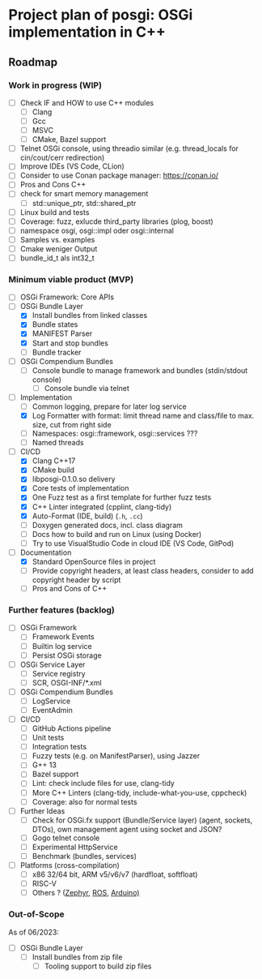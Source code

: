# Project plan of posgi: OSGi implementation in C++

## Roadmap

### Work in progress (WIP)

* [ ] Check IF and HOW to use C++ modules
  * [ ] Clang
  * [ ] Gcc
  * [ ] MSVC
  * [ ] CMake, Bazel support
* [ ] Telnet OSGi console, using threadio similar (e.g. thread_locals for cin/cout/cerr redirection)
* [ ] Improve IDEs (VS Code, CLion)
* [ ] Consider to use Conan package manager: <https://conan.io/>
* [ ] Pros and Cons C++
* [ ] check for smart memory management
  * [ ] std::unique_ptr, std::shared_ptr
* [ ] Linux build and tests
* [ ] Coverage: fuzz, exlucde third_party libraries (plog, boost)
* [ ] namespace osgi, osgi::impl oder osgi::internal
* [ ] Samples vs. examples
* [ ] Cmake weniger Output
* [ ] bundle_id_t als int32_t

### Minimum viable product (MVP)

* [ ] OSGi Framework: Core APIs
* [ ] OSGi Bundle Layer
  * [x] Install bundles from linked classes
  * [x] Bundle states
  * [x] MANIFEST Parser
  * [x] Start and stop bundles
  * [ ] Bundle tracker
* [ ] OSGi Compendium Bundles
  * [ ] Console bundle to manage framework and bundles (stdin/stdout console)
    * [ ] Console bundle via telnet
* [ ] Implementation
  * [ ] Common logging, prepare for later log service
  * [x] Log Formatter with format: limit thread name and class/file to max. size, cut from right side
  * [ ] Namespaces: osgi::framework, osgi::services ???
  * [ ] Named threads
* [ ] CI/CD
  * [x] Clang C++17
  * [x] CMake build
  * [x] libposgi-0.1.0.so delivery
  * [x] Core tests of implementation
  * [x] One Fuzz test as a first template for further fuzz tests
  * [x] C++ Linter integrated (cpplint, clang-tidy)
  * [x] Auto-Format (IDE, build) (`.h`, `.cc`)
  * [ ] Doxygen generated docs, incl. class diagram
  * [ ] Docs how to build and run on Linux (using Docker)
  * [ ] Try to use VisualStudio Code in cloud IDE (VS Code, GitPod)
* [ ] Documentation
  * [x] Standard OpenSource files in project
  * [ ] Provide copyright headers, at least class headers, consider to add copyright header by script
  * [ ] Pros and Cons of C++

### Further features (backlog)

* [ ] OSGi Framework
  * [ ] Framework Events
  * [ ] Builtin log service
  * [ ] Persist OSGi storage
* [ ] OSGi Service Layer
  * [ ] Service registry
  * [ ] SCR, OSGI-INF/*.xml
* [ ] OSGi Compendium Bundles
  * [ ] LogService
  * [ ] EventAdmin
* [ ] CI/CD
  * [ ] GitHub Actions pipeline
  * [ ] Unit tests
  * [ ] Integration tests
  * [ ] Fuzzy tests (e.g. on ManifestParser), using Jazzer
  * [ ] G++ 13
  * [ ] Bazel support
  * [ ] Lint: check include files for use, clang-tidy
  * [ ] More C++ Linters (clang-tidy, include-what-you-use, cppcheck)
  * [ ] Coverage: also for normal tests
* [ ] Further Ideas
  * [ ] Check for OSGi.fx support (Bundle/Service layer) (agent, sockets, DTOs), own management agent using socket and JSON?
  * [ ] Gogo telnet console
  * [ ] Experimental HttpService
  * [ ] Benchmark (bundles, services)
* [ ] Platforms (cross-compilation)
  * [ ] x86 32/64 bit, ARM v5/v6/v7 (hardfloat, softfloat)
  * [ ] RISC-V
  * [ ] Others ? ([Zephyr](https://www.zephyrproject.org/), [ROS](https://www.ros.org/), [Arduino)](https://github.com/arduino)

### Out-of-Scope

As of 06/2023:

* [ ] OSGi Bundle Layer
  * [ ] Install bundles from zip file
    * [ ]  Tooling support to build zip files
